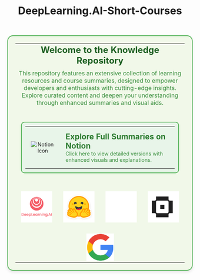 <h1 align="center">DeepLearning.AI-Short-Courses</h1>

<br>

<div align="center">
  <style>
    /* Fade-in animation */
    @keyframes fadeIn {
      from { opacity: 0; transform: translateY(20px); }
      to { opacity: 1; transform: translateY(0); }
    }

    /* Hover effect for logos */
    .logo-container img {
      transition: transform 0.3s ease, filter 0.3s ease;
    }
    .logo-container img:hover {
      transform: scale(1.1);
      filter: brightness(1.2);
    }

    /* Add animation to the entire container */
    .animated-container {
      animation: fadeIn 1.5s ease-in-out;
    }
  </style>

  <div class="animated-container">
    <table style="border: 2px solid #4caf50; border-radius: 15px; padding: 20px; background-color: #f1f8e9; max-width: 800px; box-shadow: 0 4px 8px rgba(0, 0, 0, 0.1);">
      <!-- Title Section -->
      <tr>
        <td align="center" colspan="3" style="text-align: center; text-align: center;">
          <h1 style="color: #1b5e20; margin: 0; font-size: 24px;">Welcome to the Knowledge Repository</h1>
          <p style="color: #388e3c; margin: 10px 0; font-size: 16px; text-align: center;">
            This repository features an extensive collection of learning resources and course summaries, designed to empower developers and enthusiasts with cutting-edge insights. 
            <br>Explore curated content and deepen your understanding through enhanced summaries and visual aids.
          </p>
        </td>
      </tr>
      <!-- Notion Link Section -->
      <tr>
        <td align="center" colspan="3" style="padding: 15px;">
          <a href="https://basel-workspace.notion.site" target="_blank" style="text-decoration: none;">
            <table style="border: 2px solid #4caf50; border-radius: 10px; padding: 10px; background-color: #e8f5e9; display: inline-block;">
              <tr>
                <td align="center" style="padding: 15px;">
                  <img src="https://upload.wikimedia.org/wikipedia/commons/e/e9/Notion-logo.svg" alt="Notion Icon" width="50">
                </td>
                <td style="padding: 15px; text-align: left;">
                  <h2 style="margin: 0; color: #2e7d32;">Explore Full Summaries on Notion</h2>
                  <p style="margin: 0; font-size: 14px; color: #388e3c;">Click here to view detailed versions with enhanced visuals and explanations.</p>
                </td>
              </tr>
            </table>
          </a>
        </td>
      </tr>
      <!-- Logo Section -->
      <tr>
        <td align="center" colspan="3">
          <div class="logo-container" style="display: flex; justify-content: center; flex-wrap: wrap; gap: 30px; margin-top: 15px;">
            <img src="assets/deeplearningai.png" alt="DeepLearning.AI Logo" height="85">
            <img src="assets/hf.png" alt="HuggingFace Logo" height="85">
            <img src="assets/openai.png" alt="OpenAI Logo" height="85">
            <img src="assets/letta.png" alt="Letta Logo" height="85">
            <img src="assets/google.png" alt="Google Logo" height="75">
          </div>
        </td>
      </tr>
    </table>
  </div>
</div>
